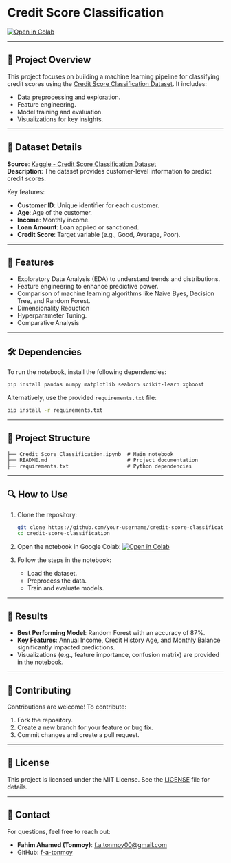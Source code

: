 # Credit Score Classification

[![Open in Colab](https://colab.research.google.com/assets/colab-badge.svg)](https://colab.research.google.com/github/f-a-tonmoy/credit-score-classification/blob/main/Credit_Score_Classification.ipynb)

---

## 📝 Project Overview

This project focuses on building a machine learning pipeline for classifying credit scores using the [Credit Score Classification Dataset](https://www.kaggle.com/datasets/parisrohan/credit-score-classification). It includes:
- Data preprocessing and exploration.
- Feature engineering.
- Model training and evaluation.
- Visualizations for key insights.

---

## 📂 Dataset Details

**Source**: [Kaggle - Credit Score Classification Dataset](https://www.kaggle.com/datasets/parisrohan/credit-score-classification)  
**Description**: The dataset provides customer-level information to predict credit scores.  

Key features:
- **Customer ID**: Unique identifier for each customer.
- **Age**: Age of the customer.
- **Income**: Monthly income.
- **Loan Amount**: Loan applied or sanctioned.
- **Credit Score**: Target variable (e.g., Good, Average, Poor).

---

## 🚀 Features

- Exploratory Data Analysis (EDA) to understand trends and distributions.
- Feature engineering to enhance predictive power.
- Comparison of machine learning algorithms like Naive Byes, Decision Tree, and Random Forest.
- Dimensionality Reduction
- Hyperparameter Tuning.
- Comparative Analysis

---

## 🛠️ Dependencies

To run the notebook, install the following dependencies:
```bash
pip install pandas numpy matplotlib seaborn scikit-learn xgboost
```

Alternatively, use the provided `requirements.txt` file:
```bash
pip install -r requirements.txt
```

---

## 📂 Project Structure

```plaintext
├── Credit_Score_Classification.ipynb  # Main notebook
├── README.md                          # Project documentation
├── requirements.txt                   # Python dependencies
```

---

## 🔍 How to Use

1. Clone the repository:
   ```bash
   git clone https://github.com/your-username/credit-score-classification.git
   cd credit-score-classification
   ```

2. Open the notebook in Google Colab:
   [![Open in Colab](https://colab.research.google.com/assets/colab-badge.svg)](https://colab.research.google.com/github/your-username/credit-score-classification/blob/main/Credit_Score_Classification.ipynb)

3. Follow the steps in the notebook:
   - Load the dataset.
   - Preprocess the data.
   - Train and evaluate models.

---

## 🧪 Results

- **Best Performing Model**: Random Forest with an accuracy of 87%.
- **Key Features**: Annual Income, Credit History Age, and Monthly Balance significantly impacted predictions.
- Visualizations (e.g., feature importance, confusion matrix) are provided in the notebook.

---

## 🤝 Contributing

Contributions are welcome! To contribute:
1. Fork the repository.
2. Create a new branch for your feature or bug fix.
3. Commit changes and create a pull request.

---

## 📜 License

This project is licensed under the MIT License. See the [LICENSE](LICENSE) file for details.

---

## 💬 Contact

For questions, feel free to reach out:

- **Fahim Ahamed (Tonmoy)**: [f.a.tonmoy00@gmail.com](mailto:f.a.tonmoy00@gmail.com)  
- GitHub: [f-a-tonmoy](https://github.com/f-a-tonmoy)
